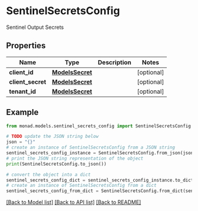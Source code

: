# SentinelSecretsConfig

Sentinel Output Secrets

## Properties

Name | Type | Description | Notes
------------ | ------------- | ------------- | -------------
**client_id** | [**ModelsSecret**](ModelsSecret.md) |  | [optional] 
**client_secret** | [**ModelsSecret**](ModelsSecret.md) |  | [optional] 
**tenant_id** | [**ModelsSecret**](ModelsSecret.md) |  | [optional] 

## Example

```python
from monad.models.sentinel_secrets_config import SentinelSecretsConfig

# TODO update the JSON string below
json = "{}"
# create an instance of SentinelSecretsConfig from a JSON string
sentinel_secrets_config_instance = SentinelSecretsConfig.from_json(json)
# print the JSON string representation of the object
print(SentinelSecretsConfig.to_json())

# convert the object into a dict
sentinel_secrets_config_dict = sentinel_secrets_config_instance.to_dict()
# create an instance of SentinelSecretsConfig from a dict
sentinel_secrets_config_from_dict = SentinelSecretsConfig.from_dict(sentinel_secrets_config_dict)
```
[[Back to Model list]](../README.md#documentation-for-models) [[Back to API list]](../README.md#documentation-for-api-endpoints) [[Back to README]](../README.md)


